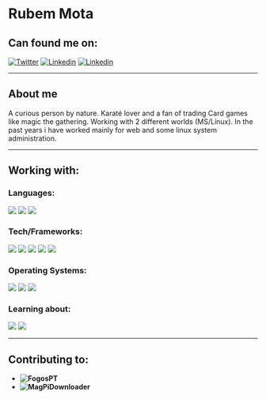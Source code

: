 # Rubem Mota

## Can found me on:
[![Twitter](https://img.shields.io/badge/twitter-gray?logo=twitter&style=for-the-badge)](https://twitter.com/rubemlrm)
[![Linkedin](https://img.shields.io/badge/linked-gray?logo=linkedin&style=for-the-badge)](https://www.linkedin.com/in/rubemlrm)
[![Linkedin](https://img.shields.io/badge/gmail-gray?logo=gmail&style=for-the-badge)](mailto:rubemmota89@gmail.com)

---

## About me

A curious person by nature. Karaté lover and a fan of trading Card games like magic the gathering. Working with 2 different worlds (MS/Linux). In the past years i have worked mainly for web and some linux system administration.

---
## Working with:

### Languages:
![](https://img.shields.io/badge/php-gray?color=grey&logo=php&style=for-the-badge) ![](https://img.shields.io/badge/javasacript-gray?color=grey&logo=Javascript&style=for-the-badge) ![](https://img.shields.io/badge/C%23-gray?color=grey&logo=c-sharp&style=for-the-badge)

### Tech/Frameworks:

![](https://img.shields.io/badge/WCF-gray?color=grey&logo=.Net&style=for-the-badge) ![](https://img.shields.io/badge/Laravel-gray?color=grey&logo=Laravel&style=for-the-badge) ![](https://img.shields.io/badge/Vuejs-gray?color=grey&logo=Vue.js&style=for-the-badge) ![](https://img.shields.io/badge/MariaDB-gray?color=grey&logo=mariadb&style=for-the-badge) ![](https://img.shields.io/badge/MSSql-gray?color=grey&logo=Microsoft-SQL-Server&style=for-the-badge)

### Operating Systems:

![](https://img.shields.io/badge/CentOS-gray?color=grey&logo=CentOS&style=for-the-badge) ![](https://img.shields.io/badge/Debian-gray?color=grey&logo=Debian&style=for-the-badge) ![](https://img.shields.io/badge/Windows%20Server-gray?color=grey&logo=Microsoft&style=for-the-badge)  

### Learning about: 
![](https://img.shields.io/badge/Ansible-gray?color=grey&logo=ansible&style=for-the-badge) ![](https://img.shields.io/badge/GithubActions-gray?color=grey&logo=github-actions&style=for-the-badge)


---
## Contributing to:

- **![FogosPT](https://github.com/FogosPT/fogospt)** 
- **![MagPiDownloader](https://github.com/joergi/MagPiDownloader)**
